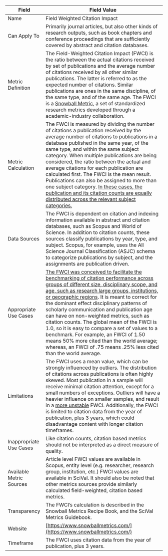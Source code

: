 | Field | Field Value |
|------------------------------|-------------------------------------------------|
| Name | Field Weighted Citation Impact
| Can Apply To | Primarily journal articles, but also other kinds of research outputs, such as book chapters and conference proceedings that are sufficiently covered by abstract and citation databases.  
| Metric Definition | The Field-Weighted Citation Impact (FWCI) is the ratio between the actual citations received by set of publications and the average number of citations received by all other similar publications.  The latter is referred to as the expected number of citations. Similar publications are ones in the same discipline, of the same type, and of the same age. The FWCI is a [Snowball Metric](https://www.snowballmetrics.com/), a set of standardized research metrics developed through a academic-industry collaboration.
| Metric Calculation | The FWCI is measured by dividing the number of citations a publication received by the average number of citations to publications in a database published in the same year, of the same type, and within the same subject category.  When multiple publications are being considered, the ratio between the actual and average citations for each publication are calculated first. The FWCI is the mean result. Publications can also be assigned to more than one subject category.  [In these cases, the publication and its citation counts are equally distributed across the relevant subject categories.](https://www.elsevier.com/__data/assets/pdf_file/0020/53327/scival-metrics-guidebook-v1_01-february2014.pdf)
| Data Sources | The FWCI is dependent on citation and indexing information available in abstract and citation databases, such as Scopus and World of Science.  In addition to citation counts, these sources classify publications by year, type, and subject. Scopus, for example, uses the All Science Journal Classification (ASJC) schema to categorize publications by subject, and the assignments are publication driven.  
| Appropriate Use Cases | [The FWCI was conceived to facilitate the benchmarking of citation performance across groups of different size, disciplinary scope, and age, such as research large groups, institutions, or geographic regions](https://www.snowballmetrics.com/wp-content/uploads/0211-Snowball-Metrics-Recipe-Book-v7-LO.pdf).  It is meant to correct for the dominant effect disciplinary patterns of scholarly communication and publication age can have on non-weighted metrics, such as citation counts.  The global mean of the FWCI is 1.0, so it is easy to compare a set of values to a benchmark. For example, an FWCI of 1.50 means 50% more cited than the world average; whereas, an FWCI of .75 means .25% less cited than the world average.
| Limitations | The FWCI uses a mean value, which can be strongly influenced by outliers.  The distribution of citations across publications is often highly skewed. Most publication in a sample will receive minimal citation attention, except for a small numbers of exceptions.  Outliers will have a heavier influence on smaller samples, and result in a [more unstable](https://thebibliomagician.wordpress.com/2017/05/11/scivals-field-weighted-citation-impact-sample-size-matters-2/) FWCI.  Additionally, the FWCI is limited to citation data from the year of publication, plus 3 years, which could disadvantage content with longer citation timeframes.  
| Inappropriate Use Cases | Like citation counts, citation based metrics should not be interpreted as a direct measure of quality.
| Available Metric Sources | Article level FWCI values are available in Scopus, entity level (e.g. researcher, research group, institution, etc.) FWCI values are available in SciVal.  It should also be noted that other metrics sources provide similarly calculated field-weighted, citation based metrics.
| Transparency | The FWCI’s calculation is described in the Snowball Metrics Recipe Book, and the SciVal Metrics Guidebook.
| Website | [https://www.snowballmetrics.com/](https://www.snowballmetrics.com/)
| Timeframe | The FWCI uses citation data from the year of publication, plus 3 years.
